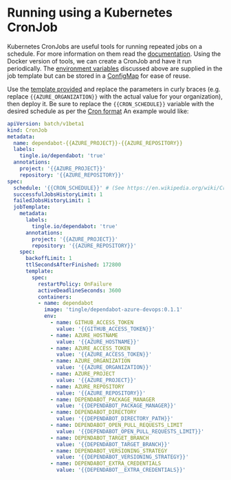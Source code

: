 # Running using a Kubernetes CronJob

Kubernetes CronJobs are useful tools for running repeated jobs on a schedule. For more information on them read the [documentation](https://kubernetes.io/docs/concepts/workloads/controllers/cron-jobs/).
Using the Docker version of tools, we can create a CronJob and have it run periodically. The [environment variables](#environment-variables) discussed above are supplied in the job template but can be stored in a [ConfigMap](https://kubernetes.io/docs/concepts/configuration/configmap/) for ease of reuse.

Use the [template provided](./dependabot-template.yml) and replace the parameters in curly braces (e.g. replace `{{AZURE_ORGANIZATION}}` with the actual value for your organization), then deploy it. Be sure to replace the `{{CRON_SCHEDULE}}` variable with the desired schedule as per the [Cron format](https://en.wikipedia.org/wiki/Cron) An example would like:

```yml
apiVersion: batch/v1beta1
kind: CronJob
metadata:
  name: dependabot-{{AZURE_PROJECT}}-{{AZURE_REPOSITORY}}
  labels:
    tingle.io/dependabot: 'true'
  annotations:
    project: '{{AZURE_PROJECT}}'
    repository: '{{AZURE_REPOSITORY}}'
spec:
  schedule: '{{CRON_SCHEDULE}}' # (See https://en.wikipedia.org/wiki/Cron for format)
  successfulJobsHistoryLimit: 1
  failedJobsHistoryLimit: 1
  jobTemplate:
    metadata:
      labels:
        tingle.io/dependabot: 'true'
      annotations:
        project: '{{AZURE_PROJECT}}'
        repository: '{{AZURE_REPOSITORY}}'
    spec:
      backoffLimit: 1
      ttlSecondsAfterFinished: 172800
      template:
        spec:
          restartPolicy: OnFailure
          activeDeadlineSeconds: 3600
          containers:
          - name: dependabot
            image: 'tingle/dependabot-azure-devops:0.1.1'
            env:
              - name: GITHUB_ACCESS_TOKEN
                value: '{{GITHUB_ACCESS_TOKEN}}'
              - name: AZURE_HOSTNAME
                value: '{{AZURE_HOSTNAME}}'
              - name: AZURE_ACCESS_TOKEN
                value: '{{AZURE_ACCESS_TOKEN}}'
              - name: AZURE_ORGANIZATION
                value: '{{AZURE_ORGANIZATION}}'
              - name: AZURE_PROJECT
                value: '{{AZURE_PROJECT}}'
              - name: AZURE_REPOSITORY
                value: '{{AZURE_REPOSITORY}}'
              - name: DEPENDABOT_PACKAGE_MANAGER
                value: '{{DEPENDABOT_PACKAGE_MANAGER}}'
              - name: DEPENDABOT_DIRECTORY
                value: '{{DEPENDABOT_DIRECTORY_PATH}}'
              - name: DEPENDABOT_OPEN_PULL_REQUESTS_LIMIT
                value: '{{DEPENDABOT_OPEN_PULL_REQUESTS_LIMIT}}'
              - name: DEPENDABOT_TARGET_BRANCH
                value: '{{DEPENDABOT_TARGET_BRANCH}}'
              - name: DEPENDABOT_VERSIONING_STRATEGY
                value: '{{DEPENDABOT_VERSIONING_STRATEGY}}'
              - name: DEPENDABOT_EXTRA_CREDENTIALS
                value: '{{DEPENDABOT__EXTRA_CREDENTIALS}}'
```

